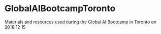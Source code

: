# GlobalAIBootcampToronto
Materials and resources used during the Global AI Bootcamp in Toronto on 2018 12 15

